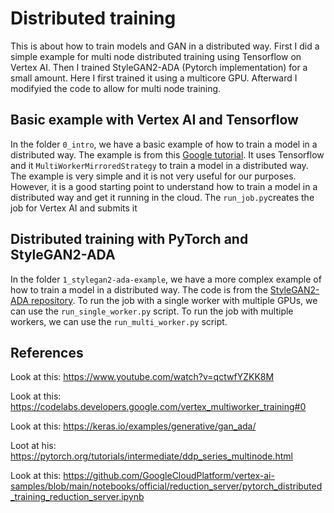 
# Distributed training

This is about how to train models and GAN in a distributed way. First I did a simple example for multi node distributed training using Tensorflow on Vertex AI. Then I trained StyleGAN2-ADA (Pytorch implementation) for a small amount. Here I first trained it using a multicore GPU. Afterward I modifyied the code to allow for multi node training.

## Basic example with Vertex AI and Tensorflow

In the folder `0_intro`, we have a basic example of how to train a model in a distributed way. The example is from this  [Google tutorial](https://codelabs.developers.google.com/vertex_multiworker_training#0).
It uses Tensorflow and it `MultiWorkerMirroredStrategy` to train a model in a distributed way. The example is very simple and it is not very useful for our purposes. However, it is a good starting point to understand how to train a model in a distributed way and get it running in the cloud. The `run_job.py`creates the job for Vertex AI and submits it

## Distributed training with PyTorch and StyleGAN2-ADA

In the folder `1_stylegan2-ada-example`, we have a more complex example of how to train a model in a distributed way. The code is from the [StyleGAN2-ADA repository](https://github.com/NVlabs/stylegan2-ada-pytorch). To run the job with a single worker with multiple GPUs, we can use the `run_single_worker.py` script. To run the job with multiple workers, we can use the `run_multi_worker.py` script.

## References

Look at this: <https://www.youtube.com/watch?v=qctwfYZKK8M>

Look at this: <https://codelabs.developers.google.com/vertex_multiworker_training#0>

Look at this: <https://keras.io/examples/generative/gan_ada/>

Loot at his: <https://pytorch.org/tutorials/intermediate/ddp_series_multinode.html>

Look at this: <https://github.com/GoogleCloudPlatform/vertex-ai-samples/blob/main/notebooks/official/reduction_server/pytorch_distributed_training_reduction_server.ipynb>
